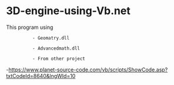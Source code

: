 # 3D-engine-using-Vb.net
This program using  

              - Geomatry.dll
              
              - Advancedmath.dll 
              
              - From other project
              
-https://www.planet-source-code.com/vb/scripts/ShowCode.asp?txtCodeId=8640&lngWId=10
